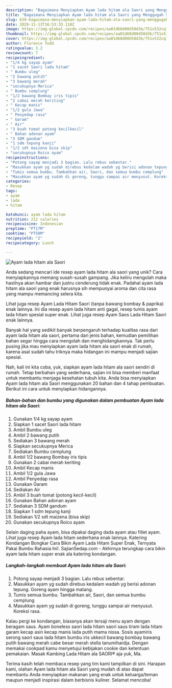 ```yaml
---
description: "Bagaimana Menyiapkan Ayam lada hitam ala Saori yang Menggugah Selera"
title: "Bagaimana Menyiapkan Ayam lada hitam ala Saori yang Menggugah Selera"
slug: 639-bagaimana-menyiapkan-ayam-lada-hitam-ala-saori-yang-menggugah-selera
date: 2020-11-13T16:53:33.118Z
image: https://img-global.cpcdn.com/recipes/aa01d68d00d58d3b/751x532cq70/ayam-lada-hitam-ala-saori-foto-resep-utama.jpg
thumbnail: https://img-global.cpcdn.com/recipes/aa01d68d00d58d3b/751x532cq70/ayam-lada-hitam-ala-saori-foto-resep-utama.jpg
cover: https://img-global.cpcdn.com/recipes/aa01d68d00d58d3b/751x532cq70/ayam-lada-hitam-ala-saori-foto-resep-utama.jpg
author: Florence Todd
ratingvalue: 3.2
reviewcount: 7
recipeingredient:
- "1/4 kg sayap ayam"
- "1 sacet Saori lada hitam"
- " Bumbu uleg"
- "2 bawang putih"
- "3 bawang merah"
- "secukupnya Merica"
- " Bumbu cemplung"
- "1/2 bawang Bombay iris tipis"
- "2 cabai merah keriting"
- " Kecap manis"
- "1/2 gula Jawa"
- " Penyedap rasa"
- " Garam"
- " Air"
- "3 buah tomat potong kecilkecil"
- " Bahan adonan ayam"
- "3 SDM gandum"
- "1 sdm tepung kanji"
- "1/2 sdt maizena bisa skip"
- "secukupnya Roico ayam"
recipeinstructions:
- "Potong sayap menjadi 3 bagian. Lalu rebus sebentar."
- "Masukkan ayam yg sudah direbus kedalam wadah yg berisi adonan tepung. Goreng ayam hingga matang."
- "Tumis semua bumbu. Tambahkan air, Saori, dan semua bumbu cemplung"
- "Masukkan ayam yg sudah di goreng, tunggu sampai air menyusut. Koreksi rasa."
categories:
- Resep
tags:
- ayam
- lada
- hitam

katakunci: ayam lada hitam 
nutrition: 212 calories
recipecuisine: Indonesian
preptime: "PT17M"
cooktime: "PT58M"
recipeyield: "2"
recipecategory: Lunch

---
```



![Ayam lada hitam ala Saori](https://img-global.cpcdn.com/recipes/aa01d68d00d58d3b/751x532cq70/ayam-lada-hitam-ala-saori-foto-resep-utama.jpg)

Anda sedang mencari ide resep ayam lada hitam ala saori yang unik? Cara menyiapkannya memang susah-susah gampang. Jika keliru mengolah maka hasilnya akan hambar dan justru cenderung tidak enak. Padahal ayam lada hitam ala saori yang enak harusnya sih mempunyai aroma dan cita rasa yang mampu memancing selera kita.

Lihat juga resep Ayam Lada Hitam Saori (tanpa bawang bombay &amp; paprika) enak lainnya. Ini dia resep ayam lada hitam anti gagal, resep tumis ayam lada hitam spesial super enak. Lihat juga resep Ayam Saos Lada Hitam Saori enak lainnya.

Banyak hal yang sedikit banyak berpengaruh terhadap kualitas rasa dari ayam lada hitam ala saori, pertama dari jenis bahan, kemudian pemilihan bahan segar hingga cara mengolah dan menghidangkannya. Tak perlu pusing jika mau menyiapkan ayam lada hitam ala saori enak di rumah, karena asal sudah tahu triknya maka hidangan ini mampu menjadi sajian spesial.


Nah, kali ini kita coba, yuk, siapkan ayam lada hitam ala saori sendiri di rumah. Tetap berbahan yang sederhana, sajian ini bisa memberi manfaat untuk membantu menjaga kesehatan tubuh kita. Anda bisa menyiapkan Ayam lada hitam ala Saori menggunakan 20 bahan dan 4 tahap pembuatan. Berikut ini cara untuk menyiapkan hidangannya.

<!--inarticleads1-->

##### Bahan-bahan dan bumbu yang digunakan dalam pembuatan Ayam lada hitam ala Saori:

1. Gunakan 1/4 kg sayap ayam
1. Siapkan 1 sacet Saori lada hitam
1. Ambil  Bumbu uleg
1. Ambil 2 bawang putih
1. Sediakan 3 bawang merah
1. Siapkan secukupnya Merica
1. Sediakan  Bumbu cemplung
1. Ambil 1/2 bawang Bombay iris tipis
1. Gunakan 2 cabai merah keriting
1. Ambil  Kecap manis
1. Ambil 1/2 gula Jawa
1. Ambil  Penyedap rasa
1. Gunakan  Garam
1. Sediakan  Air
1. Ambil 3 buah tomat (potong kecil-kecil)
1. Gunakan  Bahan adonan ayam
1. Sediakan 3 SDM gandum
1. Siapkan 1 sdm tepung kanji
1. Sediakan 1/2 sdt maizena (bisa skip)
1. Gunakan secukupnya Roico ayam


Selain daging paha ayam, bisa dipakai daging dada ayam atau fillet ayam. Lihat juga resep Ayam lada hitam sederhana enak lainnya. Katering Kondangan Bongkar Cara Bikin Ayam Lada Hitam Super Enak, Ternyata Pakai Bumbu Rahasia Ini!. SajianSedap.com - Akhirnya terungkap cara bikin ayam lada hitam super enak ala katering kondangan. 

<!--inarticleads2-->

##### Langkah-langkah membuat Ayam lada hitam ala Saori:

1. Potong sayap menjadi 3 bagian. Lalu rebus sebentar.
1. Masukkan ayam yg sudah direbus kedalam wadah yg berisi adonan tepung. Goreng ayam hingga matang.
1. Tumis semua bumbu. Tambahkan air, Saori, dan semua bumbu cemplung
1. Masukkan ayam yg sudah di goreng, tunggu sampai air menyusut. Koreksi rasa.


Kalau pergi ke kondangan, biasanya akan tersaji menu ayam dengan beragam saus. Ayam boneless saori lada hitam saori saus tiram lada hitam garam kecap asin kecap manis lada putih mama nissa. Sosis ayamiris serong saori saus lada hitam bumbu iris ukkecil bawang bombay bawang putih bawang merah cabe besar merah stella tanumihardja. Dengan memakai cookpad kamu menyetujui kebijakan cookie dan ketentuan pemakaian. Masak Kambing Lada Hitam ala SAORI® aja yuk, Ma. 

Terima kasih telah membaca resep yang tim kami tampilkan di sini. Harapan kami, olahan Ayam lada hitam ala Saori yang mudah di atas dapat membantu Anda menyiapkan makanan yang enak untuk keluarga/teman maupun menjadi inspirasi dalam berbisnis kuliner. Selamat mencoba!
